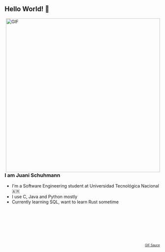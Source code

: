 ## Hello World! 👋

<img align="right" alt="GIF" src="https://1.bp.blogspot.com/-nDLygSjsvcQ/Wzr5_lFGdYI/AAAAAAABPGo/mnNWMEPVWokc_9LJdFrvapfmUHB8_2qhwCKgBGAs/s0/Omake%2BGif%2BAnime%2B-%2BEmiya-san%2BChi%2Bno%2BKyou%2Bno%2BGohan%2B-%2BEpisode%2B7%2B-%2BRin%2BFloats.gif=s0?imgmax=0" width=500 />

### I am Juani Schuhmann
- I'm a Software Engineering student at Universidad Tecnológica Nacional :argentina:
- I use C, Java and Python mostly
- Currently learning SQL, want to learn Rust sometime

<br>
<br>
<br>
<br>
<br>
<br>


<p align="right" style="font-size:10px">
<a href="https://en.wikipedia.org/wiki/Today%27s_Menu_for_the_Emiya_Family">GIF Sauce</a>
</p>

